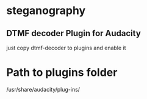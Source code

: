 # steganography
DTMF decoder Plugin for Audacity
---------------------------------

just copy dtmf-decoder to plugins and enable it



# Path to plugins folder

/usr/share/audacity/plug-ins/
